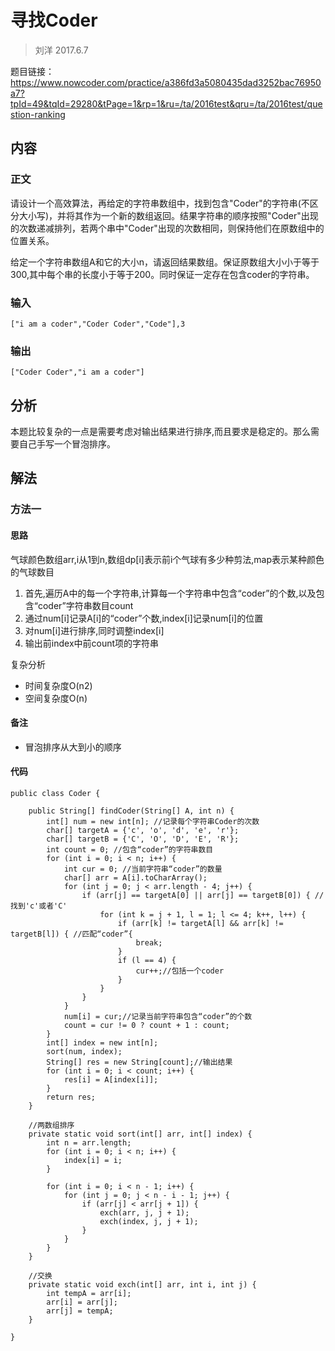 # 寻找Coder

> 刘洋
> 2017.6.7

题目链接：https://www.nowcoder.com/practice/a386fd3a5080435dad3252bac76950a7?tpId=49&tqId=29280&tPage=1&rp=1&ru=/ta/2016test&qru=/ta/2016test/question-ranking

## 内容

### 正文

请设计一个高效算法，再给定的字符串数组中，找到包含"Coder"的字符串(不区分大小写)，并将其作为一个新的数组返回。结果字符串的顺序按照"Coder"出现的次数递减排列，若两个串中"Coder"出现的次数相同，则保持他们在原数组中的位置关系。

给定一个字符串数组A和它的大小n，请返回结果数组。保证原数组大小小于等于300,其中每个串的长度小于等于200。同时保证一定存在包含coder的字符串。

### 输入


```
["i am a coder","Coder Coder","Code"],3
```

### 输出

```
["Coder Coder","i am a coder"]
```

## 分析

本题比较复杂的一点是需要考虑对输出结果进行排序,而且要求是稳定的。那么需要自己手写一个冒泡排序。


## 解法

### 方法一

#### 思路

气球颜色数组arr,i从1到n,数组dp[i]表示前i个气球有多少种剪法,map表示某种颜色的气球数目

1. 首先,遍历A中的每一个字符串,计算每一个字符串中包含“coder”的个数,以及包含“coder”字符串数目count
2. 通过num[i]记录A[i]的“coder”个数,index[i]记录num[i]的位置
3. 对num[i]进行排序,同时调整index[i]
4. 输出前index中前count项的字符串

复杂分析

- 时间复杂度O(n2)
- 空间复杂度O(n)

#### 备注

- 冒泡排序从大到小的顺序

#### 代码

```
public class Coder {

    public String[] findCoder(String[] A, int n) {
        int[] num = new int[n]; //记录每个字符串Coder的次数
        char[] targetA = {'c', 'o', 'd', 'e', 'r'};
        char[] targetB = {'C', 'O', 'D', 'E', 'R'};
        int count = 0; //包含“coder”的字符串数目
        for (int i = 0; i < n; i++) {
            int cur = 0; //当前字符串“coder”的数量
            char[] arr = A[i].toCharArray();
            for (int j = 0; j < arr.length - 4; j++) {
                if (arr[j] == targetA[0] || arr[j] == targetB[0]) { //找到'c'或者'C'
                    for (int k = j + 1, l = 1; l <= 4; k++, l++) {
                        if (arr[k] != targetA[l] && arr[k] != targetB[l]) { //匹配“coder”{
                            break;
                        }
                        if (l == 4) {
                            cur++;//包括一个coder
                        }
                    }
                }
            }
            num[i] = cur;//记录当前字符串包含“coder”的个数
            count = cur != 0 ? count + 1 : count;
        }
        int[] index = new int[n];
        sort(num, index);
        String[] res = new String[count];//输出结果
        for (int i = 0; i < count; i++) {
            res[i] = A[index[i]];
        }
        return res;
    }

    //两数组排序
    private static void sort(int[] arr, int[] index) {
        int n = arr.length;
        for (int i = 0; i < n; i++) {
            index[i] = i;
        }

        for (int i = 0; i < n - 1; i++) {
            for (int j = 0; j < n - i - 1; j++) {
                if (arr[j] < arr[j + 1]) {
                    exch(arr, j, j + 1);
                    exch(index, j, j + 1);
                }
            }
        }
    }

    //交换
    private static void exch(int[] arr, int i, int j) {
        int tempA = arr[i];
        arr[i] = arr[j];
        arr[j] = tempA;
    }

}
```